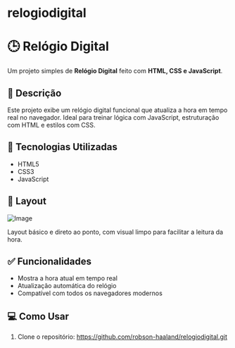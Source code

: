 # relogiodigital

# 🕒 Relógio Digital

Um projeto simples de **Relógio Digital** feito com **HTML, CSS e JavaScript**.

## 📌 Descrição

Este projeto exibe um relógio digital funcional que atualiza a hora em tempo real no navegador. Ideal para treinar lógica com JavaScript, estruturação com HTML e estilos com CSS.

## 🚀 Tecnologias Utilizadas

- HTML5  
- CSS3  
- JavaScript

## 🎨 Layout
![Image](https://github.com/user-attachments/assets/cb39fda9-5963-4138-ba23-151524d439f0)

Layout básico e direto ao ponto, com visual limpo para facilitar a leitura da hora.

## ✅ Funcionalidades

- Mostra a hora atual em tempo real  
- Atualização automática do relógio  
- Compatível com todos os navegadores modernos  

## 💻 Como Usar

1. Clone o repositório:
https://github.com/robson-haaland/relogiodigital.git






